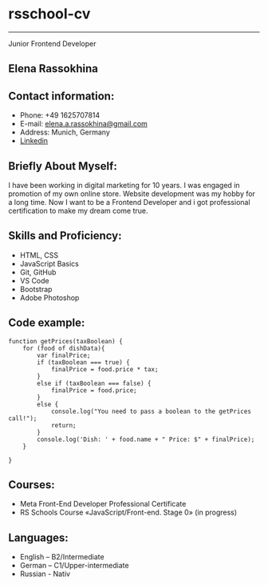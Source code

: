 # **rsschool-cv**

******
Junior Frontend Developer
## **Elena Rassokhina**


## Contact information:
* Phone: +49 1625707814
* E-mail: elena.a.rassokhina@gmail.com
* Address: Munich, Germany
* [Linkedin](https://www.linkedin.com/in/elena-rassokhina-b50631250/?locale=en_US)


## Briefly About Myself:
I have been working in digital marketing for 10 years. I was engaged in promotion of my own online store. Website development was my hobby for a long time. Now I want to be a Frontend Developer and i got professional certification to make my dream come true.

## Skills and Proficiency:
* HTML, CSS
* JavaScript Basics
* Git, GitHub
* VS Code
* Bootstrap
* Adobe Photoshop

## Code example:
```
function getPrices(taxBoolean) {
    for (food of dishData){
        var finalPrice;
        if (taxBoolean === true) {
            finalPrice = food.price * tax;
        }
        else if (taxBoolean === false) {
            finalPrice = food.price;
        }
        else {
            console.log("You need to pass a boolean to the getPrices call!");
            return;
        }
        console.log('Dish: ' + food.name + " Price: $" + finalPrice);
    }
    
}
```
## Courses: 

* Meta Front-End Developer Professional Certificate
* RS Schools Course «JavaScript/Front-end. Stage 0» (in progress)

## Languages:

* English – B2/Intermediate
* German – C1/Upper-intermediate
* Russian - Nativ




